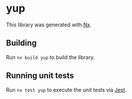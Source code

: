 # yup

This library was generated with [Nx](https://nx.dev).

## Building

Run `nx build yup` to build the library.

## Running unit tests

Run `nx test yup` to execute the unit tests via [Jest](https://jestjs.io).

